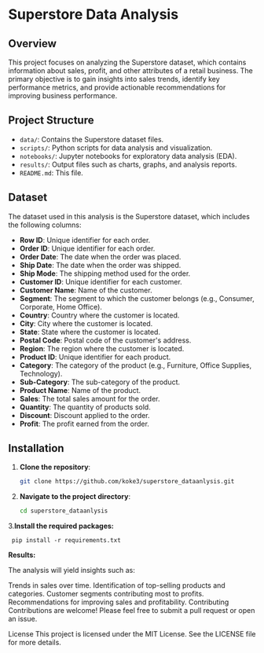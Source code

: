 # Superstore Data Analysis

## Overview

This project focuses on analyzing the Superstore dataset, which contains information about sales, profit, and other attributes of a retail business. The primary objective is to gain insights into sales trends, identify key performance metrics, and provide actionable recommendations for improving business performance.
## Project Structure

- `data/`: Contains the Superstore dataset files.
- `scripts/`: Python scripts for data analysis and visualization.
- `notebooks/`: Jupyter notebooks for exploratory data analysis (EDA).
- `results/`: Output files such as charts, graphs, and analysis reports.
- `README.md`: This file.


## Dataset

The dataset used in this analysis is the Superstore dataset, which includes the following columns:

- **Row ID**: Unique identifier for each order.
- **Order ID**: Unique identifier for each order.
- **Order Date**: The date when the order was placed.
- **Ship Date**: The date when the order was shipped.
- **Ship Mode**: The shipping method used for the order.
- **Customer ID**: Unique identifier for each customer.
- **Customer Name**: Name of the customer.
- **Segment**: The segment to which the customer belongs (e.g., Consumer, Corporate, Home Office).
- **Country**: Country where the customer is located.
- **City**: City where the customer is located.
- **State**: State where the customer is located.
- **Postal Code**: Postal code of the customer's address.
- **Region**: The region where the customer is located.
- **Product ID**: Unique identifier for each product.
- **Category**: The category of the product (e.g., Furniture, Office Supplies, Technology).
- **Sub-Category**: The sub-category of the product.
- **Product Name**: Name of the product.
- **Sales**: The total sales amount for the order.
- **Quantity**: The quantity of products sold.
- **Discount**: Discount applied to the order.
- **Profit**: The profit earned from the order.

## Installation

1. **Clone the repository**:
   ```bash
   git clone https://github.com/koke3/superstore_dataanlysis.git
2. **Navigate to the project directory**:
   ```bash
   cd superstore_dataanlysis
3.**Install the required packages:**
  
     pip install -r requirements.txt

**Results:**

The analysis will yield insights such as:

Trends in sales over time.
Identification of top-selling products and categories.
Customer segments contributing most to profits.
Recommendations for improving sales and profitability.
Contributing
Contributions are welcome! Please feel free to submit a pull request or open an issue.

License
This project is licensed under the MIT License. See the LICENSE file for more details.



